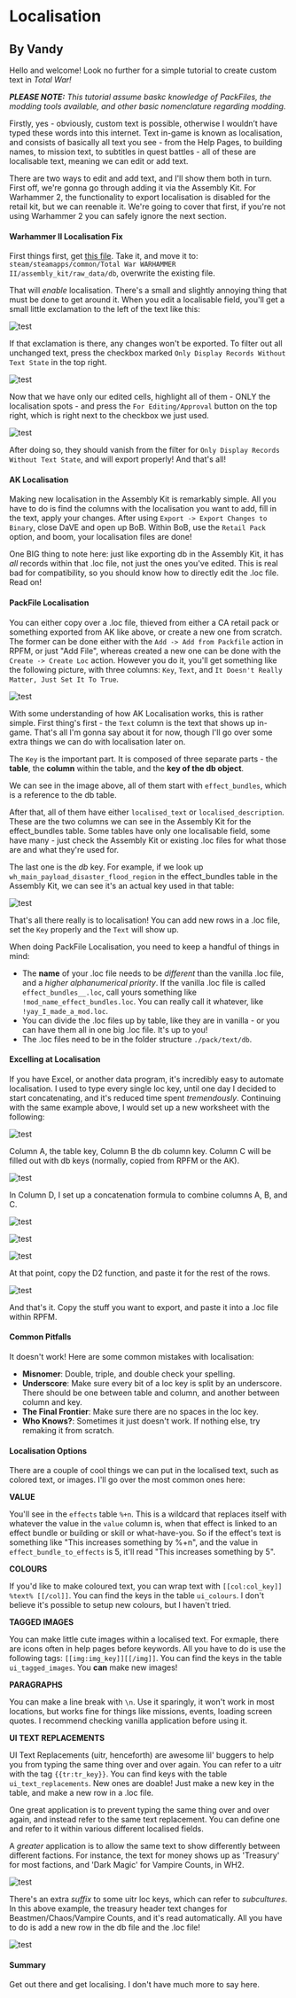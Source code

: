 # Localisation
## By Vandy

Hello and welcome! Look no further for a simple tutorial to create custom text in *Total War!*

***PLEASE NOTE:*** *This tutorial assume baskc knowledge of PackFiles, the modding tools available, and other basic nomenclature regarding modding.*

Firstly, yes - obviously, custom text is possible, otherwise I wouldn’t have typed these words into this internet. Text in-game is known as localisation, and consists of basically all text you see - from the Help Pages, to building names, to mission text, to subtitles in quest battles - all of these are localisable text, meaning we can edit or add text.

There are two ways to edit and add text, and I'll show them both in turn. First off, we're gonna go through adding it via the Assembly Kit. For Warhammer 2, the functionality to export localisation is disabled for the retail kit, but we can reenable it. We're going to cover that first, if you're not using Warhammer 2 you can safely ignore the next section.

#### Warhammer II Localisation Fix

First things first, get [this file][loc_fix]. Take it, and move it to: `steam/steamapps/common/Total War WARHAMMER II/assembly_kit/raw_data/db`, overwrite the existing file.

That will *enable* localisation. There's a small and slightly annoying thing that must be done to get around it. When you edit a localisable field, you'll get a small little exclamation to the left of the text like this:

![test][img1]

If that exclamation is there, any changes won't be exported. To filter out all unchanged text, press the checkbox marked `Only Display Records Without Text State` in the top right.

![test][img2]

Now that we have only our edited cells, highlight all of them - ONLY the localisation spots - and press the `For Editing/Approval` button on the top right, which is right next to the checkbox we just used.

![test][img3]

After doing so, they should vanish from the filter for `Only Display Records Without Text State`, and will export properly! And that's all!

#### AK Localisation

Making new localisation in the Assembly Kit is remarkably simple. All you have to do is find the columns with the localisation you want to add, fill in the text, apply your changes. After using `Export -> Export Changes to Binary`, close DaVE and open up BoB. Within BoB, use the `Retail Pack` option, and boom, your localisation files are done!

One BIG thing to note here: just like exporting db in the Assembly Kit, it has *all* records within that .loc file, not just the ones you've edited. This is real bad for compatibility, so you should know how to directly edit the .loc file. Read on!

#### PackFile Localisation

You can either copy over a .loc file, thieved from either a CA retail pack or something exported from AK like above, or create a new one from scratch. The former can be done either with the `Add -> Add from Packfile` action in RPFM, or just "Add File", whereas created a new one can be done with the `Create -> Create Loc` action. However you do it, you'll get something like the following picture, with three columns: `Key`, `Text`, and `It Doesn't Really Matter, Just Set It To True`.

![test][img4]

With some understanding of how AK Localisation works, this is rather simple. First thing's first - the `Text` column is the text that shows up in-game. That's all I'm gonna say about it for now, though I'll go over some extra things we can do with localisation later on.

The `Key` is the important part. It is composed of three separate parts - the **table**, the **column** within the table, and the **key of the db object**.

We can see in the image above, all of them start with `effect_bundles`, which is a reference to the db table.

After that, all of them have either `localised_text` or `localised_description`. These are the two columns we can see in the Assembly Kit for the effect_bundles table. Some tables have only one localisable field, some have many - just check the Assembly Kit or existing .loc files for what those are and what they're used for.

The last one is the *db* key. For example, if we look up `wh_main_payload_disaster_flood_region` in the effect_bundles table in the Assembly Kit, we can see it's an actual key used in that table:

![test][img5]

That's all there really is to localisation! You can add new rows in a .loc file, set the `Key` properly and the `Text` will show up.

When doing PackFile Localisation, you need to keep a handful of things in mind:

- The **name** of your .loc file needs to be *different* than the vanilla .loc file, and a *higher alphanumerical priority*. If the vanilla .loc file is called `effect_bundles__.loc`, call yours something like `!mod_name_effect_bundles.loc`. You can really call it whatever, like `!yay_I_made_a_mod.loc`.
- You can divide the .loc files up by table, like they are in vanilla - or you can have them all in one big .loc file. It's up to you!
- The .loc files need to be in the folder structure `./pack/text/db`.

#### Excelling at Localisation

If you have Excel, or another data program, it's incredibly easy to automate localisation. I used to type every single loc key, until one day I decided to start concatenating, and it's reduced time spent *tremendously*. Continuing with the same example above, I would set up a new worksheet with the following:

![test][img6]

Column A, the table key, Column B the db column key. Column C will be filled out with db keys (normally, copied from RPFM or the AK).

![test][img7]

In Column D, I set up a concatenation formula to combine columns A, B, and C.

![test][img8]

![test][img9]

![test][img10]

At that point, copy the D2 function, and paste it for the rest of the rows.

![test][img11]

And that's it. Copy the stuff you want to export, and paste it into a .loc file within RPFM.

#### Common Pitfalls

It doesn't work! Here are some common mistakes with localisation:

- **Misnomer**: Double, triple, and double check your spelling.
- **Underscore**: Make sure every bit of a loc key is split by an underscore. There should be one between table and column, and another between column and key.
- **The Final Frontier**: Make sure there are no spaces in the loc key.
- **Who Knows?**: Sometimes it just doesn't work. If nothing else, try remaking it from scratch.

#### Localisation Options

There are a couple of cool things we can put in the localised text, such as colored text, or images. I'll go over the most common ones here:

**__VALUE__**

You'll see in the `effects` table `%+n`. This is a wildcard that replaces itself with whatever the value in the `value` column is, when that effect is linked to an effect bundle or building or skill or what-have-you. So if the effect's text is something like "This increases something by %+n", and the value in `effect_bundle_to_effects` is 5, it'll read "This increases something by 5".

**__COLOURS__**

If you'd like to make coloured text, you can wrap text with `[[col:col_key]] %text% [[/col]]`. You can find the keys in the table `ui_colours`. I don't believe it's possible to setup new colours, but I haven't tried.

**__TAGGED IMAGES__**

You can make little cute images within a localised text. For exmaple, there are icons often in help pages before keywords. All you have to do is use the following tags: `[[img:img_key]][[/img]]`. You can find the keys in the table `ui_tagged_images`. You **can** make new images!

**__PARAGRAPHS__**

You can make a line break with `\n`. Use it sparingly, it won't work in most locations, but works fine for things like missions, events, loading screen quotes. I recommend checking vanilla application before using it.

**__UI TEXT REPLACEMENTS__**

UI Text Replacements (uitr, henceforth) are awesome lil' buggers to help you from typing the same thing over and over again. You can refer to a uitr with the tag `{{tr:tr_key}}`. You can find keys with the table `ui_text_replacements`. New ones are doable! Just make a new key in the table, and make a new row in a .loc file.

One great application is to prevent typing the same thing over and over again, and instead refer to the same text replacement. You can define one and refer to it within various different localised fields.

A *greater* application is to allow the same text to show differently between different factions. For instance, the text for money shows up as 'Treasury' for most factions, and 'Dark Magic' for Vampire Counts, in WH2.

![test][img12]

There's an extra *suffix* to some uitr loc keys, which can refer to *subcultures*. In this above example, the treasury header text changes for Beastmen/Chaos/Vampire Counts, and it's read automatically. All you have to do is add a new row in the db file and the .loc file!

![test][img13]

#### Summary

Get out there and get localising. I don't have much more to say here.


[loc_fix]: files/TExc_LocalisableFields.xml

[img1]: images/chapter_1_vandy_2/01.png
[img2]: images/chapter_1_vandy_2/02.png
[img3]: images/chapter_1_vandy_2/03.png
[img4]: images/chapter_1_vandy_2/04.png
[img5]: images/chapter_1_vandy_2/05.png
[img6]: images/chapter_1_vandy_2/06.png
[img7]: images/chapter_1_vandy_2/07.png
[img8]: images/chapter_1_vandy_2/08.png
[img9]: images/chapter_1_vandy_2/09.png
[img10]: images/chapter_1_vandy_2/10.png
[img11]: images/chapter_1_vandy_2/11.png
[img12]: images/chapter_1_vandy_2/12.png
[img13]: images/chapter_1_vandy_2/13.png


